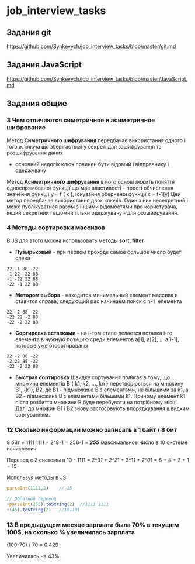 # job_interview_tasks

## Задания git
https://github.com/Synkevych/job_interview_tasks/blob/master/git.md

## Задания JavaScript
https://github.com/Synkevych/job_interview_tasks/blob/master/JavaScript.md

## Задания общие
### 3 Чем отличаются симетричное и асиметричное шифрование
Метод **Симетричного шифрування**
передбачає використання одного і того ж ключа що зберігається у секреті для зашифрування та розшифрування даних 
- основний недолік ключ повинен бути відомий і відправнику і одержувачу 

Метод **Асиметричного шифрування**  в його основі лежить поняття односпрямованої функції що має властивості - прості обчислення значення функції y = f ( x ),  існування оберненої функції  x = f-1(y) 
Цей метод передбачає використання двох ключів. Один з них несекретний і може публікуватися разом з іншими відомостями про користувача, інший секретний і відомий тільки одержувачу - для розшийрування. 

### 4 Методы сортировки массивов
В JS для этого можна использовать методы **sort, filter**

- **Пузырьковый** - при первом проходе самое большое число будет слева
```
22 -1 88 -22
-1 22 -22 88
-1 -22 22 88
-22 -1 22 88
```
- **Методом выбора** - находится минимальный елемент массива и ставится справа, следующий рас начинаем поиск с n-1  елемента 
```
22 -2 88 -22
-22 22 -2 88
-22 -2 22 88
```
- **Сортировка вставками** – на i-том етапе делается вставка i-го елемента в нужную позицию среди елементов а[1], a[2], ... a[i-1], которые уже отсортированы
```
22 -2 88 -22 
-2 22 88 -22
-22 -2 22 88
```
- **Быстрая сортировка**
Швидке сортування полягає в тому, що множина елементів В { k1, k2, …, kn } перетворюється на множину B1, {k1}, B2, де В1 - підмножина В з елементами, не більшими за k1, а В2 - підмножина В з елементами більшими k1. Причому елемент k1 після розбиття множини В буде перебувати на потрібному місці. Далі до множин B1 і B2 знову застосовують впорядкування швидким сортуванням.

### 12 Сколько информации можно записать в 1 байт / 8 бит 

8 бит =  1111 1111 = 2^8-1 = 256-1 = ***255*** максимальное число в 10 системе исчисления

Перевод с 2 системы в 10 -  1111 = 2^3*1 + 2^2*1 + 2^1*1 + 2^0*1 = 8 + 4 + 2 + 1 = 15 

Используя методы в JS:
```javascript 
parseInt(1111,2) 	// 15

// Обратный перевод 
+parseInt(255).toString(2)	//1111 1111 
+(45).toString(2)	//101101
```

### 13 В предыдущем месяце зарплата была 70% в текущем 100$, на сколько % увеличилась зарплата
 (100-70) / 70 = 0.429
 
 Увеличилась на 43%.
